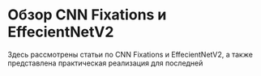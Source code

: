 # Обзор CNN Fixations и EffecientNetV2

Здесь рассмотрены статьи по CNN Fixations и EffecientNetV2, а также представлена практическая реализация для последней
